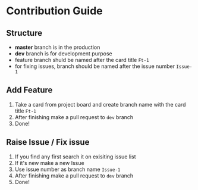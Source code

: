 # Contribution Guide

## Structure
- **master** branch is in the production
- **dev** branch is for development purpose
- feature branch shuld be named after the card title `Ft-1`
- for fixing issues, branch should be named after the issue number `Issue-1`

## Add Feature
1. Take a card from project board and create branch name with the card title `Ft-1` 
2. After finishing make a pull request to `dev` branch
3. Done!

## Raise Issue / Fix issue
1. If you find any first search it on exisiting issue list
2. If it's new make a new Issue
3. Use issue number as branch name `Issue-1`
4. After finishing make a pull request to `dev` branch
5. Done!
